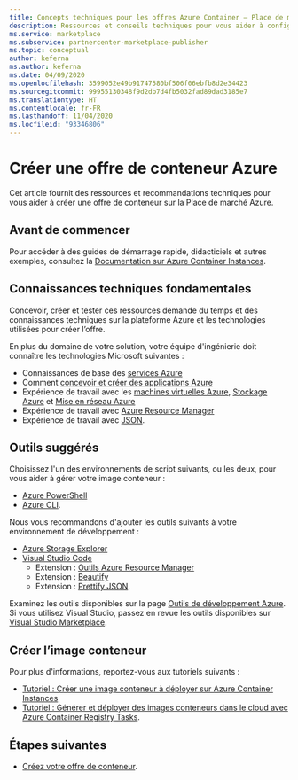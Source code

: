```yaml
---
title: Concepts techniques pour les offres Azure Container – Place de marché commerciale Microsoft
description: Ressources et conseils techniques pour vous aider à configurer une offre de conteneur sur la Place de marché Azure.
ms.service: marketplace
ms.subservice: partnercenter-marketplace-publisher
ms.topic: conceptual
author: keferna
ms.author: keferna
ms.date: 04/09/2020
ms.openlocfilehash: 3599052e49b91747580bf506f06ebfb8d2e34423
ms.sourcegitcommit: 99955130348f9d2db7d4fb5032fad89dad3185e7
ms.translationtype: HT
ms.contentlocale: fr-FR
ms.lasthandoff: 11/04/2020
ms.locfileid: "93346806"
---
```

# <a name="create-an-azure-container-offer"></a>Créer une offre de conteneur Azure

Cet article fournit des ressources et recommandations techniques pour vous aider à créer une offre de conteneur sur la Place de marché Azure.

## <a name="before-you-begin"></a>Avant de commencer

Pour accéder à des guides de démarrage rapide, didacticiels et autres exemples, consultez la [Documentation sur Azure Container Instances](../../container-instances/index.yml).

## <a name="fundamental-technical-knowledge"></a>Connaissances techniques fondamentales

Concevoir, créer et tester ces ressources demande du temps et des connaissances techniques sur la plateforme Azure et les technologies utilisées pour créer l’offre.

En plus du domaine de votre solution, votre équipe d'ingénierie doit connaître les technologies Microsoft suivantes :

- Connaissances de base des [services Azure](https://azure.microsoft.com/services/)
- Comment [concevoir et créer des applications Azure](https://azure.microsoft.com/solutions/architecture/)
- Expérience de travail avec les [machines virtuelles Azure](https://azure.microsoft.com/services/virtual-machines/), [Stockage Azure](https://azure.microsoft.com/services/?filter=storage) et [Mise en réseau Azure](https://azure.microsoft.com/services/?filter=networking)
- Expérience de travail avec [Azure Resource Manager](https://azure.microsoft.com/features/resource-manager/)
- Expérience de travail avec [JSON](https://www.json.org/).

## <a name="suggested-tools"></a>Outils suggérés

Choisissez l'un des environnements de script suivants, ou les deux, pour vous aider à gérer votre image conteneur :

- [Azure PowerShell](/powershell/azure/)
- [Azure CLI](/cli/azure/).

Nous vous recommandons d'ajouter les outils suivants à votre environnement de développement :

- [Azure Storage Explorer](../../vs-azure-tools-storage-manage-with-storage-explorer.md?tabs=windows)
- [Visual Studio Code](https://code.visualstudio.com/)
  - Extension : [Outils Azure Resource Manager](https://marketplace.visualstudio.com/items?itemName=msazurermtools.azurerm-vscode-tools)
  - Extension : [Beautify](https://marketplace.visualstudio.com/items?itemName=HookyQR.beautify)
  - Extension : [Prettify JSON](https://marketplace.visualstudio.com/items?itemName=mohsen1.prettify-json).

Examinez les outils disponibles sur la page [Outils de développement Azure](https://azure.microsoft.com/). Si vous utilisez Visual Studio, passez en revue les outils disponibles sur [Visual Studio Marketplace](https://marketplace.visualstudio.com/).

## <a name="create-the-container-image"></a>Créer l’image conteneur

Pour plus d'informations, reportez-vous aux tutoriels suivants :

- [Tutoriel : Créer une image conteneur à déployer sur Azure Container Instances](../../container-instances/container-instances-tutorial-prepare-app.md)
- [Tutoriel : Générer et déployer des images conteneurs dans le cloud avec Azure Container Registry Tasks](../../container-registry/container-registry-tutorial-quick-task.md).

## <a name="next-steps"></a>Étapes suivantes

- [Créez votre offre de conteneur](create-azure-container-offer.md).
